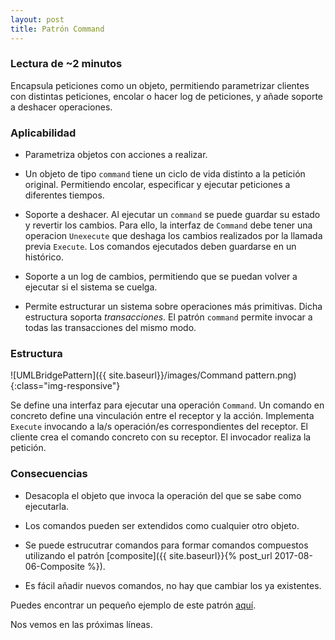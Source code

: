 ```yaml
---
layout: post
title: Patrón Command
---
```


### Lectura de ~2 minutos

Encapsula peticiones como un objeto, permitiendo parametrizar clientes con distintas peticiones, encolar o hacer log de peticiones, y añade soporte a deshacer operaciones.

### Aplicabilidad

- Parametriza objetos con acciones a realizar.

- Un objeto de tipo `command` tiene un ciclo de vida distinto a la petición original. Permitiendo encolar, especificar y ejecutar peticiones a diferentes tiempos.

- Soporte a deshacer. Al ejecutar un `command` se puede guardar su estado y revertir los cambios. Para ello, la interfaz de `Command` debe tener una operacion `Unexecute` que deshaga los cambios realizados por la llamada previa `Execute`. Los comandos ejecutados deben guardarse en un histórico.

- Soporte a un log de cambios, permitiendo que se puedan volver a ejecutar si el sistema se cuelga.

- Permite estructurar un sistema sobre operaciones más primitivas. Dicha estructura soporta *transacciones*. El patrón `command` permite invocar a todas las transacciones del mismo modo.

### Estructura

![UMLBridgePattern]({{ site.baseurl}}/images/Command pattern.png){:class="img-responsive"}

Se define una interfaz para ejecutar una operación `Command`. Un comando en concreto define una vinculación entre el receptor y la acción. Implementa `Execute` invocando a la/s operación/es correspondientes del receptor. El cliente crea el comando concreto con su receptor. El invocador realiza la petición.

### Consecuencias

- Desacopla el objeto que invoca la operación del que se sabe como ejecutarla.

- Los comandos pueden ser extendidos como cualquier otro objeto.

- Se puede estrucutrar comandos para formar comandos compuestos utilizando el patrón [composite]({{ site.baseurl}}{% post_url 2017-08-06-Composite %}).

- Es fácil añadir nuevos comandos, no hay que cambiar los ya existentes.

Puedes encontrar un pequeño ejemplo de este patrón [aquí](https://github.com/44r0n/CommandPattern).

Nos vemos en las próximas líneas.
